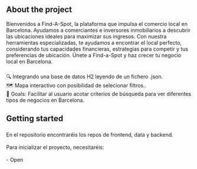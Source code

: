 <h2 align="left">About the project</h2>

<p align="left">Bienvenidos a Find-A-Spot, la plataforma que impulsa el comercio local en Barcelona. Ayudamos a comerciantes e inversores inmobiliarios a descubrir las ubicaciones ideales para maximizar sus ingresos. Con nuestra herramientas especializadas, te ayudamos a encontrar el local perfecto, considerando tus capacidades financieras, estrategias para competir y tus preferencias de ubicación. Únete a Find-a-Spot y haz crecer tu negocio local en Barcelona.</p>

###

<p align="left">🔍 Integrando una base de datos H2 leyendo de un fichero .json.<br>🗺️ Mapa interactivo con posibilidad de selecionar filtros..<br>🎯 Goals: Facilitar al usuario acotar criterios de búsqueda para ver diferentes tipos de negocios en Barcelona.</p>

###

<h2 align="left">Getting started</h2>

###

<p align="left">En el repositorio encontraréis los repos de frontend, data y backend.<br><br>Para inicializar el proyecto, necesitaréis:<br><br>- Open</p>


